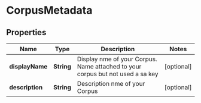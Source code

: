 

# CorpusMetadata


## Properties

| Name | Type | Description | Notes |
|------------ | ------------- | ------------- | -------------|
|**displayName** | **String** | Display nme of your Corpus. Name attached to your corpus but not used a sa key |  [optional] |
|**description** | **String** | Description nme of your Corpus |  [optional] |



